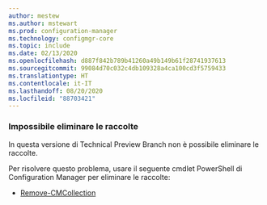 ```yaml
---
author: mestew
ms.author: mstewart
ms.prod: configuration-manager
ms.technology: configmgr-core
ms.topic: include
ms.date: 02/13/2020
ms.openlocfilehash: d887f842b789b41260a49b149b61f28741937613
ms.sourcegitcommit: 99084d70c032c4db109328a4ca100cd3f5759433
ms.translationtype: HT
ms.contentlocale: it-IT
ms.lasthandoff: 08/20/2020
ms.locfileid: "88703421"
---
```

### <a name="cant-delete-collections"></a><a name="ki_coll"></a> Impossibile eliminare le raccolte

<!--6245446-->
In questa versione di Technical Preview Branch non è possibile eliminare le raccolte.

Per risolvere questo problema, usare il seguente cmdlet PowerShell di Configuration Manager per eliminare le raccolte:

- [Remove-CMCollection](/powershell/module/configurationmanager/remove-cmcollection?view=sccm-ps)